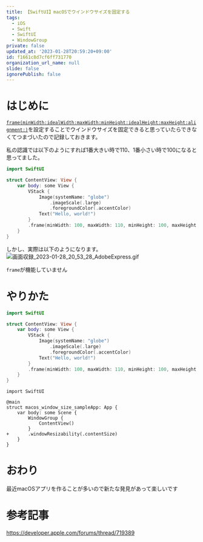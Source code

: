 ```yaml
---
title: 【SwiftUI】macOSでウインドウサイズを固定する
tags:
  - iOS
  - Swift
  - SwiftUI
  - WindowGroup
private: false
updated_at: '2023-01-28T20:59:20+09:00'
id: f1661c8d7cf6ff731770
organization_url_name: null
slide: false
ignorePublish: false
---
```

# はじめに
[`frame(minWidth:idealWidth:maxWidth:minHeight:idealHeight:maxHeight:alignment:)`](https://developer.apple.com/documentation/swiftui/view/frame(minwidth:idealwidth:maxwidth:minheight:idealheight:maxheight:alignment:))を設定することでウインドウサイズを固定できると思っていたらできなくてつまづいたので記録しておきます。

私の認識では以下のようにすれば1番大きい時で110、1番小さい時で100になると思ってました。
```swift
import SwiftUI

struct ContentView: View {
    var body: some View {
        VStack {
            Image(systemName: "globe")
                .imageScale(.large)
                .foregroundColor(.accentColor)
            Text("Hello, world!")
        }
        .frame(minWidth: 100, maxWidth: 110, minHeight: 100, maxHeight: 110)
    }
}
```

しかし、実際は以下のようになります。
![画面収録_2023-01-28_20_53_28_AdobeExpress.gif](https://qiita-image-store.s3.ap-northeast-1.amazonaws.com/0/1745371/00bb2ad0-3e83-478a-da14-ebc1164580a9.gif)

`frame`が機能していません

# やりかた
```swift
import SwiftUI

struct ContentView: View {
    var body: some View {
        VStack {
            Image(systemName: "globe")
                .imageScale(.large)
                .foregroundColor(.accentColor)
            Text("Hello, world!")
        }
        .frame(minWidth: 100, maxWidth: 110, minHeight: 100, maxHeight: 110)
    }
}
```
```diff_swift
import SwiftUI

@main
struct macos_window_size_sampleApp: App {
    var body: some Scene {
        WindowGroup {
            ContentView()
        }
+       .windowResizability(.contentSize)
    }
}
```

# おわり
最近macOSアプリを作ることが多いので新たな発見があって楽しいです

# 参考記事
https://developer.apple.com/forums/thread/719389
